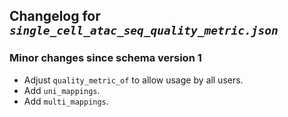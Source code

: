 ## Changelog for *`single_cell_atac_seq_quality_metric.json`*

### Minor changes since schema version 1

* Adjust `quality_metric_of` to allow usage by all users.
* Add `uni_mappings`.
* Add `multi_mappings`.
